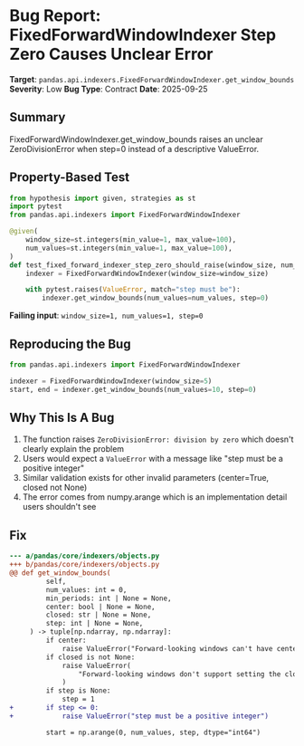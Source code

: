 # Bug Report: FixedForwardWindowIndexer Step Zero Causes Unclear Error

**Target**: `pandas.api.indexers.FixedForwardWindowIndexer.get_window_bounds`
**Severity**: Low
**Bug Type**: Contract
**Date**: 2025-09-25

## Summary

FixedForwardWindowIndexer.get_window_bounds raises an unclear ZeroDivisionError when step=0 instead of a descriptive ValueError.

## Property-Based Test

```python
from hypothesis import given, strategies as st
import pytest
from pandas.api.indexers import FixedForwardWindowIndexer

@given(
    window_size=st.integers(min_value=1, max_value=100),
    num_values=st.integers(min_value=1, max_value=100),
)
def test_fixed_forward_indexer_step_zero_should_raise(window_size, num_values):
    indexer = FixedForwardWindowIndexer(window_size=window_size)

    with pytest.raises(ValueError, match="step must be"):
        indexer.get_window_bounds(num_values=num_values, step=0)
```

**Failing input**: `window_size=1, num_values=1, step=0`

## Reproducing the Bug

```python
from pandas.api.indexers import FixedForwardWindowIndexer

indexer = FixedForwardWindowIndexer(window_size=5)
start, end = indexer.get_window_bounds(num_values=10, step=0)
```

## Why This Is A Bug

1. The function raises `ZeroDivisionError: division by zero` which doesn't clearly explain the problem
2. Users would expect a `ValueError` with a message like "step must be a positive integer"
3. Similar validation exists for other invalid parameters (center=True, closed not None)
4. The error comes from numpy.arange which is an implementation detail users shouldn't see

## Fix

```diff
--- a/pandas/core/indexers/objects.py
+++ b/pandas/core/indexers/objects.py
@@ def get_window_bounds(
         self,
         num_values: int = 0,
         min_periods: int | None = None,
         center: bool | None = None,
         closed: str | None = None,
         step: int | None = None,
     ) -> tuple[np.ndarray, np.ndarray]:
         if center:
             raise ValueError("Forward-looking windows can't have center=True")
         if closed is not None:
             raise ValueError(
                 "Forward-looking windows don't support setting the closed argument"
             )
         if step is None:
             step = 1
+        if step <= 0:
+            raise ValueError("step must be a positive integer")

         start = np.arange(0, num_values, step, dtype="int64")
```